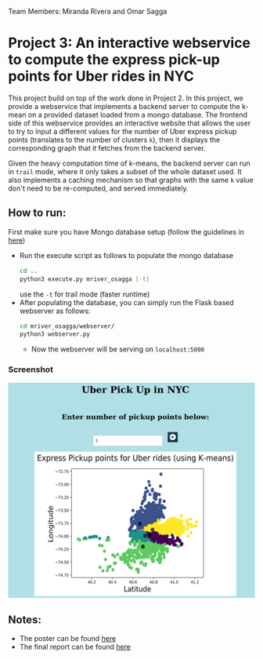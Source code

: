 Team Members: Miranda Rivera and Omar Sagga
# Project 3: An interactive webservice to compute the express pick-up points for Uber rides in NYC

This project build on top of the work done in Project 2. In this project, we provide a webservice that implements a backend server to
compute the k-mean on a provided dataset loaded from a mongo database. The frontend side of this webservice provides an interactive website
that allows the user to try to input a different values for the number of Uber
express pickup points (translates to the number of clusters `k`), then it
displays the corresponding graph that it fetches from the backend server.

Given the heavy computation time of k-means, the backend server can run in
`trail` mode, where it only takes a subset of the whole dataset used. It also
implements a caching mechanism so that graphs with the same `k` value don't
need to be re-computed, and served immediately.

## How to run: 

First make sure you have Mongo database setup (follow the guidelines in [here](../README.md#mongodb-infrastructure))
  - Run the execute script as follows to populate the mongo database
      ```bash
      cd ..
      python3 execute.py mriver_osagga [-t]
      ```
      use the `-t` for trail mode (faster runtime)
  - After populating the database, you can simply run the Flask based webserver
    as follows:
    ```bash
    cd mriver_osagga/webserver/
    python3 webserver.py
    ```
    - Now the webserver will be serving on `localhost:5000`

### Screenshot
![alt text](./Screenshot_1.png "Screenshot of the frontend website")

## Notes:

- The poster can be found [here](./UberPickUpPoster.pdf)
- The final report can be found [here](./CS%20504-%20Final%20Report.pdf)


